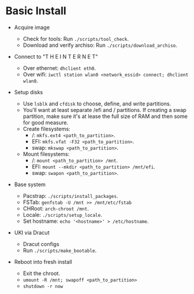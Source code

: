 # Basic Install
* Acquire image
    * Check for tools: Run `./scripts/tool_check`.
    * Download and verify archiso: Run `./scripts/download_archiso`.

* Connect to "T H E  I N T E R N E T"
    * Over ethernet: `dhclient eth0`.
    * Over wifi: `iwctl station wlan0 <network_essid> connect; dhclient wlan0`.

* Setup disks
    * Use `lsblk` and `cfdisk` to choose, define, and write partitions.
    * You'll want at least separate /efi and / partitions. If creating a swap partition, make sure it's at lease the full size of RAM and then some for good measure.
    * Create filesystems:
        * /: `mkfs.ext4 <path_to_partition>`.
        * EFI: `mkfs.vfat -F32 <path_to_partition>`.
        * swap: `mkswap <path_to_partition>`.
    * Mount filesystems:
        * /: `mount <path_to_partition> /mnt`.
        * EFI: `mount --mkdir <path_to_partition> /mnt/efi`.
        * swap: `swapon <path_to_partition>`.

* Base system
    * Pacstrap: `./scripts/install_packages`.
    * FSTab: `genfstab -U /mnt >> /mnt/etc/fstab`
    * CHRoot: `arch-chroot /mnt`.
    * Locale: `./scripts/setup_locale`.
    * Set hostname: `echo '<hostname>' > /etc/hostname`.

* UKI via Dracut
    * Dracut configs
    * Run `./scripts/make_bootable`.

* Reboot into fresh install
    * Exit the chroot.
    * `umount -R /mnt; swapoff <path_to_partition>`
    * `shutdown -r now`
